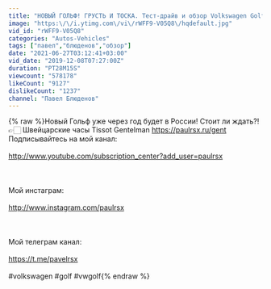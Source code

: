 ```yaml
---
title: "НОВЫЙ ГОЛЬФ! ГРУСТЬ И ТОСКА. Тест-драйв и обзор Volkswagen Golf VIII 2020"
image: "https:\/\/i.ytimg.com\/vi\/rWFF9-V05Q8\/hqdefault.jpg"
vid_id: "rWFF9-V05Q8"
categories: "Autos-Vehicles"
tags: ["павел","блюденов","обзор"]
date: "2021-06-27T03:12:41+03:00"
vid_date: "2019-12-08T07:27:00Z"
duration: "PT28M15S"
viewcount: "578178"
likeCount: "9127"
dislikeCount: "1237"
channel: "Павел Блюденов"
---
```

{% raw %}Новый Гольф уже через год будет в России! Стоит ли ждать?!<br />👉🏻  Швейцарские часы Tissot Gentelman <a rel="nofollow" target="blank" href="https://paulrsx.ru/gent">https://paulrsx.ru/gent</a><br />Подписывайтесь на мой канал:<br /><br /><a rel="nofollow" target="blank" href="http://www.youtube.com/subscription_center?add_user=paulrsx">http://www.youtube.com/subscription_center?add_user=paulrsx</a><br /><br /><br /><br />Мой инстаграм:<br /><br /><a rel="nofollow" target="blank" href="http://www.instagram.com/paulrsx">http://www.instagram.com/paulrsx</a><br /><br /><br /><br />Мой телеграм канал:<br /><br /><a rel="nofollow" target="blank" href="https://t.me/pavelrsx">https://t.me/pavelrsx</a><br /><br />#volkswagen #golf #vwgolf{% endraw %}
